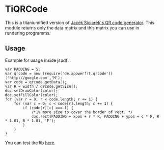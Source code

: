 TiQRCode
========

This is a titaniumified version of [Jacek Siciarek's QR code generator](https://github.com/siciarek/javascript-qrcode).  This module returns only the data matrix und this matrix you can use in rendering programms.


Usage
-----


Example for usage inside jspdf:
~~~
var PADDING = 5;
var qrcode = new (require('de.appwerfrt.qrcode'))('http://google.com','M');
var code = qrcode.getData();
var R = width / qrcode.getSize();
doc.setDrawColor(color);
doc.setFillColor(color);
for (var r = 0; r < code.length; r += 1) {
    for (var c = 0; c < code[r].length; c += 1) {
        if (code[r][c] === 1) {
            /*1% more size to cover the border of rect. */
            doc.rect(PADDING + xpos + r * R, PADDING + ypos + c * R, R * 1.01, R * 1.01, 'F');
        }
    }
}
~~~

You can test the lib [here](http://siciarek.pl/qrcode/).

